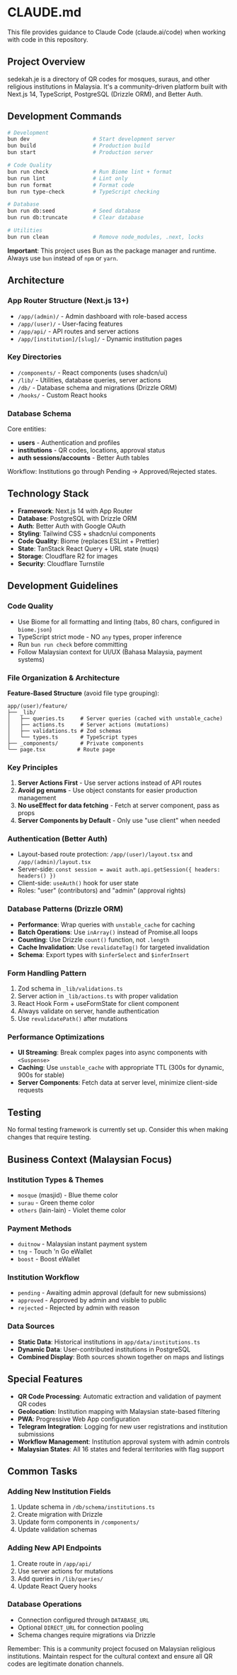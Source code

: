# CLAUDE.md

This file provides guidance to Claude Code (claude.ai/code) when working with code in this repository.

## Project Overview

sedekah.je is a directory of QR codes for mosques, suraus, and other religious institutions in Malaysia. It's a community-driven platform built with Next.js 14, TypeScript, PostgreSQL (Drizzle ORM), and Better Auth.

## Development Commands

```bash
# Development
bun dev                    # Start development server
bun build                  # Production build
bun start                  # Production server

# Code Quality
bun run check              # Run Biome lint + format
bun run lint               # Lint only
bun run format             # Format code
bun run type-check         # TypeScript checking

# Database
bun run db:seed            # Seed database
bun run db:truncate        # Clear database

# Utilities
bun run clean              # Remove node_modules, .next, locks
```

**Important**: This project uses Bun as the package manager and runtime. Always use `bun` instead of `npm` or `yarn`.

## Architecture

### App Router Structure (Next.js 13+)
- `/app/(admin)/` - Admin dashboard with role-based access
- `/app/(user)/` - User-facing features
- `/app/api/` - API routes and server actions
- `/app/[institution]/[slug]/` - Dynamic institution pages

### Key Directories
- `/components/` - React components (uses shadcn/ui)
- `/lib/` - Utilities, database queries, server actions
- `/db/` - Database schema and migrations (Drizzle ORM)
- `/hooks/` - Custom React hooks

### Database Schema
Core entities:
- **users** - Authentication and profiles
- **institutions** - QR codes, locations, approval status
- **auth sessions/accounts** - Better Auth tables

Workflow: Institutions go through Pending → Approved/Rejected states.

## Technology Stack

- **Framework**: Next.js 14 with App Router
- **Database**: PostgreSQL with Drizzle ORM
- **Auth**: Better Auth with Google OAuth
- **Styling**: Tailwind CSS + shadcn/ui components
- **Code Quality**: Biome (replaces ESLint + Prettier)
- **State**: TanStack React Query + URL state (nuqs)
- **Storage**: Cloudflare R2 for images
- **Security**: Cloudflare Turnstile

## Development Guidelines

### Code Quality
- Use Biome for all formatting and linting (tabs, 80 chars, configured in `biome.json`)
- TypeScript strict mode - NO `any` types, proper inference
- Run `bun run check` before committing
- Follow Malaysian context for UI/UX (Bahasa Malaysia, payment systems)

### File Organization & Architecture
**Feature-Based Structure** (avoid file type grouping):
```
app/(user)/feature/
├── _lib/
│   ├── queries.ts     # Server queries (cached with unstable_cache)
│   ├── actions.ts     # Server actions (mutations)
│   ├── validations.ts # Zod schemas
│   └── types.ts       # TypeScript types
├── _components/       # Private components
└── page.tsx          # Route page
```

### Key Principles
1. **Server Actions First** - Use server actions instead of API routes
2. **Avoid pg enums** - Use object constants for easier production management
3. **No useEffect for data fetching** - Fetch at server component, pass as props
4. **Server Components by Default** - Only use "use client" when needed

### Authentication (Better Auth)
- Layout-based route protection: `/app/(user)/layout.tsx` and `/app/(admin)/layout.tsx`
- Server-side: `const session = await auth.api.getSession({ headers: headers() })`
- Client-side: `useAuth()` hook for user state
- Roles: "user" (contributors) and "admin" (approval rights)

### Database Patterns (Drizzle ORM)
- **Performance**: Wrap queries with `unstable_cache` for caching
- **Batch Operations**: Use `inArray()` instead of Promise.all loops
- **Counting**: Use Drizzle `count()` function, not `.length`
- **Cache Invalidation**: Use `revalidateTag()` for targeted invalidation
- **Schema**: Export types with `$inferSelect` and `$inferInsert`

### Form Handling Pattern
1. Zod schema in `_lib/validations.ts`
2. Server action in `_lib/actions.ts` with proper validation
3. React Hook Form + useFormState for client component
4. Always validate on server, handle authentication
5. Use `revalidatePath()` after mutations

### Performance Optimizations
- **UI Streaming**: Break complex pages into async components with `<Suspense>`
- **Caching**: Use `unstable_cache` with appropriate TTL (300s for dynamic, 900s for stable)
- **Server Components**: Fetch data at server level, minimize client-side requests

## Testing

No formal testing framework is currently set up. Consider this when making changes that require testing.

## Business Context (Malaysian Focus)

### Institution Types & Themes
- `mosque` (masjid) - Blue theme color
- `surau` - Green theme color  
- `others` (lain-lain) - Violet theme color

### Payment Methods
- `duitnow` - Malaysian instant payment system
- `tng` - Touch 'n Go eWallet
- `boost` - Boost eWallet

### Institution Workflow
- `pending` - Awaiting admin approval (default for new submissions)
- `approved` - Approved by admin and visible to public
- `rejected` - Rejected by admin with reason

### Data Sources
- **Static Data**: Historical institutions in `app/data/institutions.ts`
- **Dynamic Data**: User-contributed institutions in PostgreSQL
- **Combined Display**: Both sources shown together on maps and listings

## Special Features

- **QR Code Processing**: Automatic extraction and validation of payment QR codes
- **Geolocation**: Institution mapping with Malaysian state-based filtering
- **PWA**: Progressive Web App configuration
- **Telegram Integration**: Logging for new user registrations and institution submissions
- **Workflow Management**: Institution approval system with admin controls
- **Malaysian States**: All 16 states and federal territories with flag support

## Common Tasks

### Adding New Institution Fields
1. Update schema in `/db/schema/institutions.ts`
2. Create migration with Drizzle
3. Update form components in `/components/`
4. Update validation schemas

### Adding New API Endpoints
1. Create route in `/app/api/`
2. Use server actions for mutations
3. Add queries in `/lib/queries/`
4. Update React Query hooks

### Database Operations
- Connection configured through `DATABASE_URL`
- Optional `DIRECT_URL` for connection pooling
- Schema changes require migrations via Drizzle

Remember: This is a community project focused on Malaysian religious institutions. Maintain respect for the cultural context and ensure all QR codes are legitimate donation channels.
